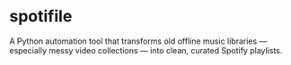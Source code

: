 # spotifile
A Python automation tool that transforms old offline music libraries — especially messy video collections — into clean, curated Spotify playlists.
